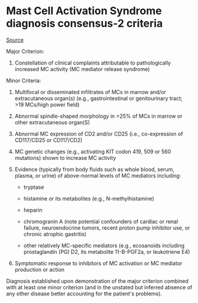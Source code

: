 # Mast Cell Activation Syndrome diagnosis consensus-2 criteria

[Source](https://www.degruyter.com/document/doi/10.1515/dx-2020-0005/html)

Major Criterion:

1. Constellation of clinical complaints attributable to pathologically increased MC activity (MC mediator release syndrome)

Minor Criteria:

1. Multifocal or disseminated infiltrates of MCs in marrow and/or extracutaneous organ(s) (e.g., gastrointestinal or genitourinary tract; >19 MCs/high power field)

2. Abnormal spindle-shaped morphology in >25% of MCs in marrow or other
extracutaneous organ(S)

3. Abnormal MC expression of CD2 and/or CD25 (i.e., co-expression of CD117/CD25 or
CD117/CD2)

4. MC genetic changes (e.g., activating KIT codon 419, 509 or 560 mutations) shown to increase MC activity

5. Evidence (typically from body fluids such as whole blood, serum, plasma, or urine) of
above-normal levels of MC mediators including:

   * tryptase

   * histamine or its metabolites (e.g., N-methylhistamine)

   * heparin

   * chromogranin A (note potential confounders of cardiac or renal failure, neuroendocrine tumors, recent proton pump inhibitor use, or chronic atrophic gastritis)

   * other relatively MC-specific mediators (e.g., ecosanoids including prostaglandin (PG) D2, its metabolite 11-B-PGF2a, or leukotriene E4)

6. Symptomatic response to inhibitors of MC activation or MC mediator production or
action

Diagnosis established upon demonstration of the major criterion combined with at least one minor criterion (and in the unstated but inferred absence of any other disease better accounting for the patient's problems).
